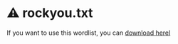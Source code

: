 # ⚠️ rockyou.txt
If you want to use this wordlist, you can [download herel]([[https://img.shields.io/badge/Red%20Team-Tool-critical?style=for-the-badge&logo=protonmail&logoColor=white](https://www.google.com/url?sa=t&source=web&rct=j&opi=89978449&url=https://github.com/brannondorsey/naive-hashcat/releases/download/data/rockyou.txt&ved=2ahUKEwic6PygvsOOAxV2UaQEHXV3Md4QFnoECAkQAQ&usg=AOvVaw3snAERl1mU6Ccr4WFEazBd)](https://www.google.com/url?sa=t&source=web&rct=j&opi=89978449&url=https://github.com/brannondorsey/naive-hashcat/releases/download/data/rockyou.txt&ved=2ahUKEwic6PygvsOOAxV2UaQEHXV3Md4QFnoECAkQAQ&usg=AOvVaw3snAERl1mU6Ccr4WFEazBd))
